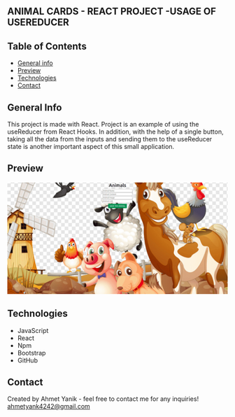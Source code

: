 ## ANIMAL CARDS - REACT PROJECT -USAGE OF USEREDUCER

## Table of Contents

- [General info](#general-info)
- [Preview](#preview)
- [Technologies](#technologies)
- [Contact](#contact)

## General Info

This project is made with React. 
Project is an example of using the useReducer from React Hooks.
In addition, with the help of a single button, taking all the data from the inputs and sending them to the useReducer state is another important aspect of this small application.

## Preview

![alt text](src/images/animalcard.gif)


## Technologies

- JavaScript
- React
- Npm
- Bootstrap
- GitHub

## Contact

Created by Ahmet Yanik - feel free to contact me for any inquiries!
ahmetyank4242@gmail.com
